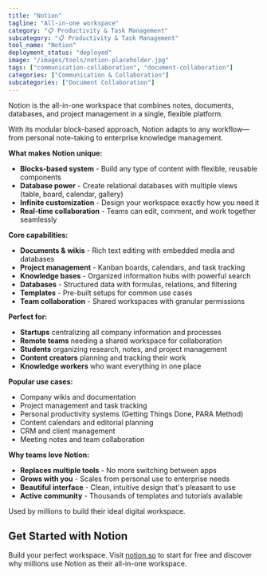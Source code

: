 ```yaml
---
title: "Notion"
tagline: "All-in-one workspace"
category: "📋 Productivity & Task Management"
subcategory: "📋 Productivity & Task Management"
tool_name: "Notion"
deployment_status: "deployed"
image: "/images/tools/notion-placeholder.jpg"
tags: ["communication-collaboration", "document-collaboration"]
categories: ["Communication & Collaboration"]
subcategories: ["Document Collaboration"]
---
```

Notion is the all-in-one workspace that combines notes, documents, databases, and project management in a single, flexible platform.

With its modular block-based approach, Notion adapts to any workflow—from personal note-taking to enterprise knowledge management.

**What makes Notion unique:**
- **Blocks-based system** - Build any type of content with flexible, reusable components
- **Database power** - Create relational databases with multiple views (table, board, calendar, gallery)
- **Infinite customization** - Design your workspace exactly how you need it
- **Real-time collaboration** - Teams can edit, comment, and work together seamlessly

**Core capabilities:**
- **Documents & wikis** - Rich text editing with embedded media and databases
- **Project management** - Kanban boards, calendars, and task tracking
- **Knowledge bases** - Organized information hubs with powerful search
- **Databases** - Structured data with formulas, relations, and filtering
- **Templates** - Pre-built setups for common use cases
- **Team collaboration** - Shared workspaces with granular permissions

**Perfect for:**
- **Startups** centralizing all company information and processes
- **Remote teams** needing a shared workspace for collaboration
- **Students** organizing research, notes, and project management
- **Content creators** planning and tracking their work
- **Knowledge workers** who want everything in one place

**Popular use cases:**
- Company wikis and documentation
- Project management and task tracking
- Personal productivity systems (Getting Things Done, PARA Method)
- Content calendars and editorial planning
- CRM and client management
- Meeting notes and team collaboration

**Why teams love Notion:**
- **Replaces multiple tools** - No more switching between apps
- **Grows with you** - Scales from personal use to enterprise needs
- **Beautiful interface** - Clean, intuitive design that's pleasant to use
- **Active community** - Thousands of templates and tutorials available

Used by millions to build their ideal digital workspace.

## Get Started with Notion

Build your perfect workspace. Visit [notion.so](https://www.notion.so) to start for free and discover why millions use Notion as their all-in-one workspace.